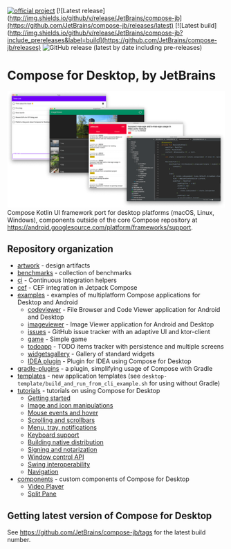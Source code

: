 [![official project](http://jb.gg/badges/official.svg)](https://confluence.jetbrains.com/display/ALL/JetBrains+on+GitHub)
[![Latest release](http://img.shields.io/github/v/release/JetBrains/compose-jb](https://github.com/JetBrains/compose-jb/releases/latest)
[![Latest build](http://img.shields.io/github/v/release/JetBrains/compose-jb?include_prereleases&label=build](https://github.com/JetBrains/compose-jb/releases)
![GitHub release (latest by date including pre-releases)](https://img.shields.io/github/v/release/JetBrains/compose-jb?include_prereleases)

# Compose for Desktop, by JetBrains
![](artwork/readme/apps.png)
Compose Kotlin UI framework port for desktop platforms (macOS, Linux, Windows), components outside of the core Compose repository
at https://android.googlesource.com/platform/frameworks/support.

## Repository organization ##

   * [artwork](artwork) - design artifacts
   * [benchmarks](benchmarks) - collection of benchmarks
   * [ci](ci) - Continuous Integration helpers
   * [cef](cef) - CEF integration in Jetpack Compose
   * [examples](examples) - examples of multiplatform Compose applications for Desktop and Android
       * [codeviewer](examples/codeviewer) - File Browser and Code Viewer application for Android and Desktop
       * [imageviewer](examples/imageviewer) - Image Viewer application for Android and Desktop
       * [issues](examples/issues) - GitHub issue tracker with an adaptive UI and ktor-client
       * [game](examples/falling_balls) - Simple game
       * [todoapp](examples/todoapp) - TODO items tracker with persistence and multiple screens
       * [widgetsgallery](examples/widgetsgallery) - Gallery of standard widgets
       * [IDEA plugin](examples/intelliJPlugin) - Plugin for IDEA using Compose for Desktop      
   * [gradle-plugins](gradle-plugins) - a plugin, simplifying usage of Compose with Gradle
   * [templates](templates) - new application templates (see `desktop-template/build_and_run_from_cli_example.sh` for using without Gradle)
   * [tutorials](tutorials) - tutorials on using Compose for Desktop
       * [Getting started](tutorials/Getting_Started)
       * [Image and icon manipulations](tutorials/Image_And_Icons_Manipulations)
       * [Mouse events and hover](tutorials/Mouse_Events)
       * [Scrolling and scrollbars](tutorials/Scrollbars)
       * [Menu, tray, notifications](tutorials/Tray_Notifications_MenuBar)
       * [Keyboard support](tutorials/Keyboard)
       * [Building native distribution](tutorials/Native_distributions_and_local_execution)
       * [Signing and notarization](tutorials/Signing_and_notarization_on_macOS)
       * [Window control API](tutorials/Window_API)
       * [Swing interoperability](tutorials/Swing_Integration)
       * [Navigation](tutorials/Navigation)
   * [components](components) - custom components of Compose for Desktop
       * [Video Player](components/VideoPlayer)
       * [Split Pane](components/SplitPane)
       
## Getting latest version of Compose for Desktop ##

See https://github.com/JetBrains/compose-jb/tags for the latest build number.
